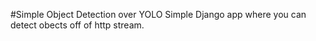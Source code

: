 #Simple Object Detection over YOLO
Simple Django app where you can detect obects off of http stream.